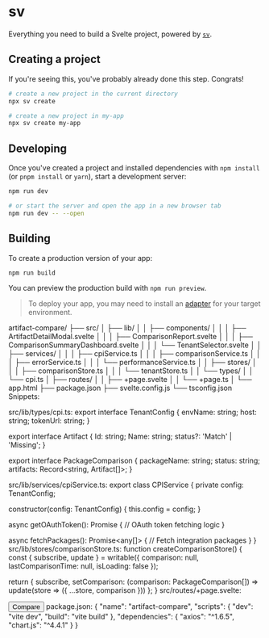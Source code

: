 # sv

Everything you need to build a Svelte project, powered by [`sv`](https://github.com/sveltejs/cli).

## Creating a project

If you're seeing this, you've probably already done this step. Congrats!

```bash
# create a new project in the current directory
npx sv create

# create a new project in my-app
npx sv create my-app
```

## Developing

Once you've created a project and installed dependencies with `npm install` (or `pnpm install` or `yarn`), start a development server:

```bash
npm run dev

# or start the server and open the app in a new browser tab
npm run dev -- --open
```

## Building

To create a production version of your app:

```bash
npm run build
```

You can preview the production build with `npm run preview`.

> To deploy your app, you may need to install an [adapter](https://svelte.dev/docs/kit/adapters) for your target environment.




artifact-compare/
├── src/
│   ├── lib/
│   │   ├── components/
│   │   │   ├── ArtifactDetailModal.svelte
│   │   │   ├── ComparisonReport.svelte
│   │   │   ├── ComparisonSummaryDashboard.svelte
│   │   │   └── TenantSelector.svelte
│   │   ├── services/
│   │   │   ├── cpiService.ts
│   │   │   ├── comparisonService.ts
│   │   │   ├── errorService.ts
│   │   │   └── performanceService.ts
│   │   ├── stores/
│   │   │   ├── comparisonStore.ts
│   │   │   └── tenantStore.ts
│   │   └── types/
│   │       └── cpi.ts
│   ├── routes/
│   │   ├── +page.svelte
│   │   └── +page.ts
│   └── app.html
├── package.json
├── svelte.config.js
└── tsconfig.json
Snippets:

src/lib/types/cpi.ts:
export interface TenantConfig {
  envName: string;
  host: string;
  tokenUrl: string;
}

export interface Artifact {
  Id: string;
  Name: string;
  status?: 'Match' | 'Missing';
}

export interface PackageComparison {
  packageName: string;
  status: string;
  artifacts: Record<string, Artifact[]>;
}


src/lib/services/cpiService.ts:
export class CPIService {
  private config: TenantConfig;

  constructor(config: TenantConfig) {
    this.config = config;
  }

  async getOAuthToken(): Promise<string> {
    // OAuth token fetching logic
  }

  async fetchPackages(): Promise<any[]> {
    // Fetch integration packages
  }
}
src/lib/stores/comparisonStore.ts:
function createComparisonStore() {
  const { subscribe, update } = writable({
    comparison: null,
    lastComparisonTime: null,
    isLoading: false
  });

  return {
    subscribe,
    setComparison: (comparison: PackageComparison[]) => 
      update(store => ({ ...store, comparison }))
  };
}
src/routes/+page.svelte:
<script lang="ts">
  import TenantSelector from '$lib/components/TenantSelector.svelte';
  import ComparisonReport from '$lib/components/ComparisonReport.svelte';

  async function performComparison() {
    // Comparison logic
  }
</script>

<TenantSelector />
<button on:click={performComparison}>Compare</button>
package.json:
{
  "name": "artifact-compare",
  "scripts": {
    "dev": "vite dev",
    "build": "vite build"
  },
  "dependencies": {
    "axios": "^1.6.5",
    "chart.js": "^4.4.1"
  }
}